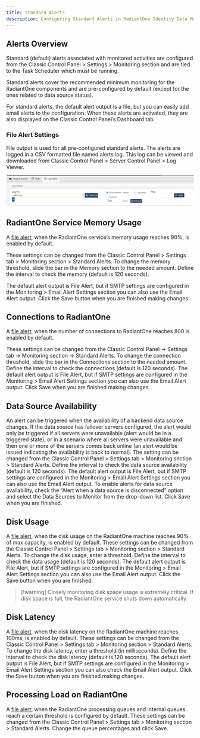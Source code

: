 ```yaml
---
title: Standard Alerts
description: Configuring Standard Alerts in RadiantOne Identity Data Management Control Panel
---
```


## Alerts Overview

Standard (default) alerts associated with monitored activities are configured from the Classic Control Panel > Settings > Monitoring section and are tied to the Task Scheduler which must be running. 

Standard alerts cover the recommended minimum monitoring for the RadiantOne components and are pre-configured by default (except for the ones related to data source status).

For standard alerts, the default alert output is a file, but you can easily add email alerts to the configuration. When these alerts are activated, they are also displayed on the Classic Control Panel’s Dashboard tab.

### File Alert Settings

File output is used for all pre-configured standard alerts. The alerts are logged in a CSV formatted file named alerts.log. This log can be viewed and downloaded from Classic Control Panel > Server Control Panel > Log Viewer.

![Alert Log](Media/alerts-log.jpg)

## RadiantOne Service Memory Usage

A [file alert](#file-alert-settings), when the RadiantOne service’s memory usage reaches 90%, is enabled by default.

These settings can be changed from the Classic Control Panel > Settings tab > Monitoring section > Standard Alerts. To change the memory threshold, slide the bar in the Memory section to the needed amount. Define the interval to check the memory (default is 120 seconds).

The default alert output is File Alert, but if SMTP settings are configured in the Monitoring > Email Alert Settings section you can also use the Email Alert output. Click the Save button when you are finished making changes.

## Connections to RadiantOne

A [file alert](#file-alert-settings), when the number of connections to RadiantOne reaches 800 is enabled by default.

These settings can be changed from the Classic Control Panel -> Settings tab -> Monitoring section -> Standard Alerts. To change the connection threshold, slide the bar in the Connections section to the needed amount. Define the interval to check the connections (default is 120 seconds). The default alert output is File Alert, but if SMTP settings are configured in the Monitoring > Email Alert Settings section you can also use the Email Alert output. Click Save when you are finished making changes.

## Data Source Availability

An alert can be triggered when the availability of a backend data source changes. If the data source has failover servers configured, the alert would only be triggered if all servers were unavailable (alert would be in a triggered state), or in a scenario where all servers were unavailable and then one or more of the servers comes back online (an alert would be issued indicating the availability is back to normal). The setting can be changed from the Classic Control Panel > Settings tab > Monitoring section > Standard Alerts. Define the interval to check the data source availability (default is 120 seconds). The default alert output is File Alert, but if SMTP settings are configured in the Monitoring > Email Alert Settings section you can also use the Email Alert output. To enable alerts for data source availability, check the “Alert when a data source is disconnected” option and select the Data Sources to Monitor from the drop-down list. Click Save when you are finished.

## Disk Usage

A [file alert](#file-alert-settings), when the disk usage on the RadiantOne machine reaches 90% of max capacity, is enabled by default. These settings can be changed from the Classic Control Panel > Settings tab > Monitoring section > Standard Alerts. To change the disk usage, enter a threshold. Define the interval to check the data usage (default is 120 seconds). The default alert output is File Alert, but if SMTP settings are configured in the Monitoring > Email Alert Settings section you can also use the Email Alert output. Click the Save button when you are finished.

>[!warning] Closely monitoring disk space usage is extremely critical. If disk space is full, the RadiantOne service shuts down automatically.

## Disk Latency

A [file alert](#file-alert-settings), when the disk latency on the RadiantOne machine reaches 100ms, is enabled by default. These settings can be changed from the Classic Control Panel > Settings tab > Monitoring section > Standard Alerts. To change the disk latency, enter a threshold (in milliseconds). Define the interval to check the disk latency (default is 120 seconds). The default alert output is File Alert, but if SMTP settings are configured in the Monitoring > Email Alert Settings section you can also check the Email Alert output. Click the Save button when you are finished making changes.

## Processing Load on RadiantOne

A [file alert](#file-alert-settings), when the RadiantOne processing queues and internal queues reach a certain threshold is configured by default. These settings can be changed from the Classic Control Panel > Settings tab > Monitoring section > Standard Alerts. Change the queue percentages and click Save. 


